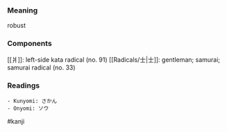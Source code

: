### Meaning

robust

### Components

[[爿]]: left-side kata radical (no. 91) [[Radicals/士|士]]: gentleman; samurai; samurai radical (no. 33)

### Readings

```
- Kunyomi: さかん
- Onyomi: ソウ
```

#kanji
